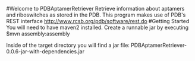 #Welcome to PDBAptamerRetriever
Retrieve information about aptamers and riboswitches as stored in the PDB. This program makes use of PDB's REST interface http://www.rcsb.org/pdb/software/rest.do
#Getting Started
You will need to have maven2 installed. 
Create a runnable jar by executing
$mvn assembly:assembly

Inside of the target directory you will find a jar file:
PDBAptamerRetriever-0.0.6-jar-with-dependencies.jar
